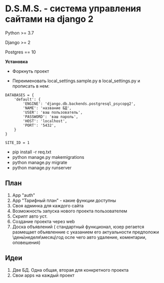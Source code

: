 # D.S.M.S. - система управления сайтами на django 2

Python >= 3.7

Django >= 2

Postgres == 10

**Установка**
- Форкнуть проект

- Переименовать local_settings.sample.py в local_settings.py 
и прописать в нем:

```
DATABASES = {
    'default': {
        'ENGINE': 'django.db.backends.postgresql_psycopg2',
        'NAME': 'название БД',
        'USER': 'ваш пользователь',
        'PASSWORD': 'ваш пароль',
        'HOST': 'localhost',
        'PORT': '5432',
    }
}

SITE_ID = 1
```

- pip install -r req.txt
- python manage.py makemigrations
- python manage.py migrate
- python manage.py runserver


## План

1) App "auth"
2) App "Тарифный план" - какие функции доступны
3) Своя админка для каждого сайта
4) Возможность запуска нового проекта пользователем
5) Скрипт авто уст.
6) Создание проекта через web
7) Доска объявлений (
стандартный функционал, 
юзер регается размещает объявленние с указанием его актуальности 
предположи \день\неделя\месяц\год осле чего авто удаление, 
коментарии, оповешения)

## Идеи

1) Две БД. Одна общая, вторая для конкретного проекта
2) Свои apps на каждый проект

